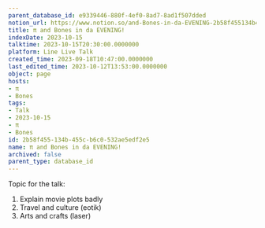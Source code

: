 ```yaml
---
parent_database_id: e9339446-880f-4ef0-8ad7-8ad1f507dded
notion_url: https://www.notion.so/and-Bones-in-da-EVENING-2b58f455134b455cb6c0532ae5edf2e5
title: π and Bones in da EVENING!
indexDate: 2023-10-15
talktime: 2023-10-15T20:30:00.0000000
platform: Line Live Talk
created_time: 2023-09-18T10:47:00.0000000
last_edited_time: 2023-10-12T13:53:00.0000000
object: page
hosts:
- π
- Bones
tags:
- Talk
- 2023-10-15
- π
- Bones
id: 2b58f455-134b-455c-b6c0-532ae5edf2e5
name: π and Bones in da EVENING!
archived: false
parent_type: database_id
---
```


Topic for the talk:
1. Explain movie plots  badly 
2. Travel and culture (eotik)
3. Arts and crafts (laser)

























